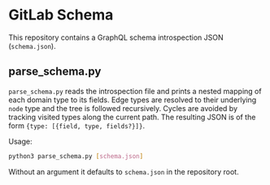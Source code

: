 # GitLab Schema

This repository contains a GraphQL schema introspection JSON (`schema.json`).

## parse_schema.py

`parse_schema.py` reads the introspection file and prints a nested mapping of
each domain type to its fields. Edge types are resolved to their underlying
`node` type and the tree is followed recursively. Cycles are avoided by
tracking visited types along the current path. The resulting JSON is of the
form `{type: [{field, type, fields?}]}`.

Usage:

```bash
python3 parse_schema.py [schema.json]
```

Without an argument it defaults to `schema.json` in the repository root.
